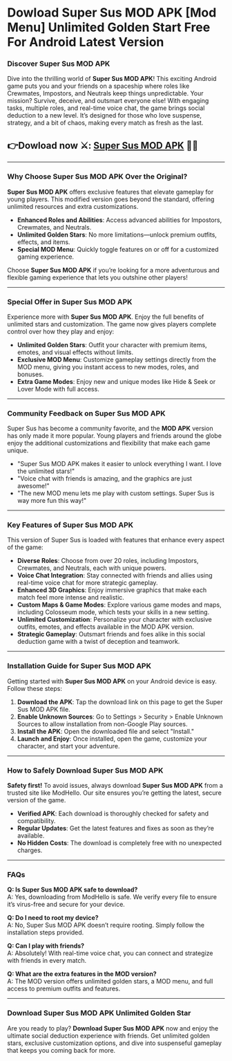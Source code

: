 # Dowload Super Sus MOD APK [Mod Menu] Unlimited Golden Start Free For Android Latest Version

### Discover Super Sus MOD APK
Dive into the thrilling world of **Super Sus MOD APK**! This exciting Android game puts you and your friends on a spaceship where roles like Crewmates, Impostors, and Neutrals keep things unpredictable. Your mission? Survive, deceive, and outsmart everyone else! With engaging tasks, multiple roles, and real-time voice chat, the game brings social deduction to a new level. It’s designed for those who love suspense, strategy, and a bit of chaos, making every match as fresh as the last.


## 👉Dowload now ⚔️: [Super Sus MOD APK](https://modhello.com/super-sus/) 👌🏻
---

### Why Choose Super Sus MOD APK Over the Original?
**Super Sus MOD APK** offers exclusive features that elevate gameplay for young players. This modified version goes beyond the standard, offering unlimited resources and extra customizations.

- **Enhanced Roles and Abilities**: Access advanced abilities for Impostors, Crewmates, and Neutrals.
- **Unlimited Golden Stars**: No more limitations—unlock premium outfits, effects, and items.
- **Special MOD Menu**: Quickly toggle features on or off for a customized gaming experience.

Choose **Super Sus MOD APK** if you’re looking for a more adventurous and flexible gaming experience that lets you outshine other players!

---

### Special Offer in Super Sus MOD APK
Experience more with **Super Sus MOD APK**. Enjoy the full benefits of unlimited stars and customization. The game now gives players complete control over how they play and enjoy:

- **Unlimited Golden Stars**: Outfit your character with premium items, emotes, and visual effects without limits.
- **Exclusive MOD Menu**: Customize gameplay settings directly from the MOD menu, giving you instant access to new modes, roles, and bonuses.
- **Extra Game Modes**: Enjoy new and unique modes like Hide & Seek or Lover Mode with full access.

---

### Community Feedback on Super Sus MOD APK
Super Sus has become a community favorite, and the **MOD APK** version has only made it more popular. Young players and friends around the globe enjoy the additional customizations and flexibility that make each game unique.

- "Super Sus MOD APK makes it easier to unlock everything I want. I love the unlimited stars!"
- "Voice chat with friends is amazing, and the graphics are just awesome!"
- "The new MOD menu lets me play with custom settings. Super Sus is way more fun this way!"

---

### Key Features of Super Sus MOD APK
This version of Super Sus is loaded with features that enhance every aspect of the game:

- **Diverse Roles**: Choose from over 20 roles, including Impostors, Crewmates, and Neutrals, each with unique powers.
- **Voice Chat Integration**: Stay connected with friends and allies using real-time voice chat for more strategic gameplay.
- **Enhanced 3D Graphics**: Enjoy immersive graphics that make each match feel more intense and realistic.
- **Custom Maps & Game Modes**: Explore various game modes and maps, including Colosseum mode, which tests your skills in a new setting.
- **Unlimited Customization**: Personalize your character with exclusive outfits, emotes, and effects available in the MOD APK version.
- **Strategic Gameplay**: Outsmart friends and foes alike in this social deduction game with a twist of deception and teamwork.
  
---

### Installation Guide for Super Sus MOD APK
Getting started with **Super Sus MOD APK** on your Android device is easy. Follow these steps:

1. **Download the APK**: Tap the download link on this page to get the Super Sus MOD APK file.
2. **Enable Unknown Sources**: Go to Settings > Security > Enable Unknown Sources to allow installation from non-Google Play sources.
3. **Install the APK**: Open the downloaded file and select "Install."
4. **Launch and Enjoy**: Once installed, open the game, customize your character, and start your adventure.

---

### How to Safely Download Super Sus MOD APK
**Safety first!** To avoid issues, always download **Super Sus MOD APK** from a trusted site like ModHello. Our site ensures you’re getting the latest, secure version of the game.

- **Verified APK**: Each download is thoroughly checked for safety and compatibility.
- **Regular Updates**: Get the latest features and fixes as soon as they’re available.
- **No Hidden Costs**: The download is completely free with no unexpected charges.

---

### FAQs

**Q: Is Super Sus MOD APK safe to download?**  
A: Yes, downloading from ModHello is safe. We verify every file to ensure it’s virus-free and secure for your device.

**Q: Do I need to root my device?**  
A: No, Super Sus MOD APK doesn’t require rooting. Simply follow the installation steps provided.

**Q: Can I play with friends?**  
A: Absolutely! With real-time voice chat, you can connect and strategize with friends in every match.

**Q: What are the extra features in the MOD version?**  
A: The MOD version offers unlimited golden stars, a MOD menu, and full access to premium outfits and features.

---

### Download Super Sus MOD APK Unlimited Golden Star

Are you ready to play? **Download Super Sus MOD APK** now and enjoy the ultimate social deduction experience with friends. Get unlimited golden stars, exclusive customization options, and dive into suspenseful gameplay that keeps you coming back for more.
